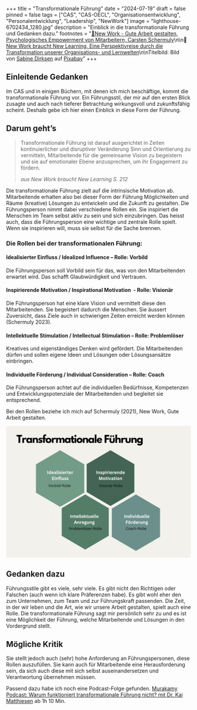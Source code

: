 +++
title = "Transformationale Führung"
date = "2024-07-19"
draft = false
pinned = false
tags = ["CAS", "CAS-OECL", "Organisationsentwicklung", "Personalentwicklung", "Leadership", "NewWork"]
image = "lighthouse-6702434_1280.jpg"
description = "Einblick in die transformationale Führung und Gedanken dazu."
footnotes = "[📘New Work - Gute Arbeit gestalten, Psychologisches Empowerment von Mitarbeitern, Carsten Schermuly](https://www.exlibris.ch/de/buecher-buch/deutschsprachige-buecher/carsten-c-schermuly/new-work-gute-arbeit-gestalten/id/9783648176290/)\n\n📘[New Work braucht New Learning, Eine Perspektivreise durch die Transformation unserer Organisations- und Lernwelten](https://www.exlibris.ch/de/buecher-buch/deutschsprachige-buecher/jan-foelsing/new-work-braucht-new-learning/id/9783658327576/)\n\nTitelbild: Bild von [Sabine Dirksen](https://pixabay.com/de/users/penphoto-22279946/?utm_source=link-attribution&utm_medium=referral&utm_campaign=image&utm_content=6702434) auf [Pixabay](https://pixabay.com/de//?utm_source=link-attribution&utm_medium=referral&utm_campaign=image&utm_content=6702434)"
+++
## Einleitende Gedanken

Im CAS und in einigen Büchern, mit denen ich mich beschäftige, kommt die transformationale Führung vor. Ein Führungsstil, der mir auf den ersten Blick zusagte und auch nach tieferer Betrachtung wirkungsvoll und zukunftsfähig scheint. Deshalb gebe ich hier einen Einblick in diese Form der Führung. 

## Darum geht’s

> Transformationale Führung ist darauf ausgerichtet in Zeiten kontinuierlicher und disruptiver Veränderung Sinn und Orientierung zu vermitteln, Mitarbeitende für die gemeinsame Vision zu begeistern und sie auf emotionaler Ebene anzusprechen, um ihr Engagement zu fördern. 
>
> *aus New Work braucht New Learning S. 212*

Die transformationale Führung zielt auf die intrinsische Motivation ab. Mitarbeitende erhalten also bei dieser Form der Führung Möglichkeiten und Räume (kreative) Lösungen zu entwickeln und die Zukunft zu gestalten. Die Führungsperson nimmt dabei verschiedene Rollen ein. Sie inspiriert die Menschen im Team selbst aktiv zu sein und sich einzubringen. Das heisst auch, dass die Führungsperson eine wichtige und zentrale Rolle spielt. Wenn sie inspirieren will, muss sie selbst für die Sache brennen.

### Die Rollen bei der transformationalen Führung: 

#### Idealisierter Einfluss / Idealized Influence – Rolle: Vorbild

Die Führungsperson soll Vorbild sein für das, was von den Mitarbeitenden erwartet wird. Das schafft Glaubwürdigkeit und Vertrauen. 

#### Inspirierende Motivation / Inspirational Motivation  - Rolle: Visionär 

Die Führungsperson hat eine klare Vision und vermittelt diese den Mitarbeitenden. Sie begeistert dadurch die Menschen. Sie äussert Zuversicht, dass Ziele auch in schwierigen Zeiten erreicht werden können (Schermuly 2023).

#### Intellektuelle Stimulation / Intellectual Stimulation – Rolle: Problemlöser 

Kreatives und eigenständiges Denken wird gefördert. Die Mitarbeitenden dürfen und sollen eigene Ideen und Lösungen oder Lösungsansätze einbringen. 

#### Individuelle Förderung / Individual Consideration – Rolle: Coach

Die Führungsperson achtet auf die individuellen Bedürfnisse, Kompetenzen und Entwicklungspotenziale der Mitarbeitenden und begleitet sie entsprechend. 

Bei den Rollen beziehe ich mich auf Schermuly (2021), New Work, Gute Arbeit gestalten.

![Eigene Visualisierung in Anlehnung an Schermuly (2021)](transformationale-fu-hrung-3.png)

## Gedanken dazu

Führungsstile gibt es viele, sehr viele. Es gibt nicht den Richtigen oder Falschen (auch wenn ich klare Präferenzen habe). Es gibt wohl eher den zum Unternehmen, zum Team und zur Führungskraft passenden. Die Zeit, in der wir leben und die Art, wie wir unsere Arbeit gestalten, spielt auch eine Rolle. Die transformationale Führung sagt mir persönlich sehr zu und es ist eine Möglichkeit der Führung, welche Mitarbeitende und Lösungen in den Vordergrund stellt. 

## Mögliche Kritik

Sie stellt jedoch auch (sehr) hohe Anforderung an Führungspersonen, diese Rollen auszufüllen. Sie kann auch für Mitarbeitende eine Herausforderung sein, da sich auch diese mit sich selbst auseinandersetzen und Verantwortung übernehmen müssen.

Passend dazu habe ich noch eine Podcast-Folge gefunden. [Murakamy Podcast: Warum funktioniert transformationale Führung nicht? mit Dr. Kai Matthiesen](https://open.spotify.com/episode/5M9pppSAQLRl0ZbBMam7zk) ab 1h 10 Min.